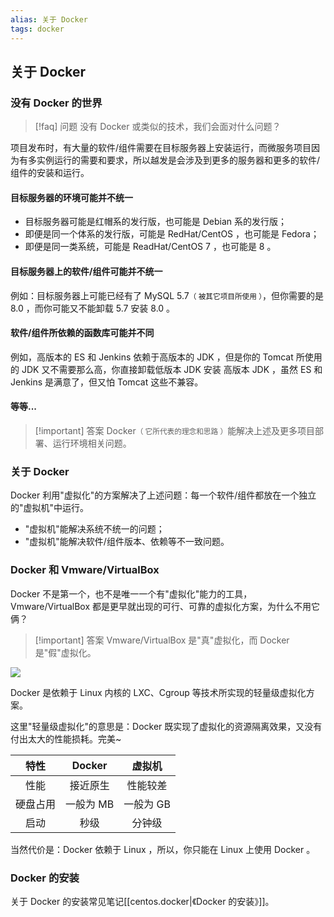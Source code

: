 ```yaml
---
alias: 关于 Docker
tags: docker
---
```


## 关于 Docker


### 没有 Docker 的世界

> [!faq] 问题
> 没有 Docker 或类似的技术，我们会面对什么问题？

项目发布时，有大量的软件/组件需要在目标服务器上安装运行，而微服务项目因为有多实例运行的需要和要求，所以越发是会涉及到更多的服务器和更多的软件/组件的安装和运行。

#### 目标服务器的环境可能并不统一

- 目标服务器可能是红帽系的发行版，也可能是 Debian 系的发行版；
- 即便是同一个体系的发行版，可能是 RedHat/CentOS ，也可能是 Fedora；
- 即便是同一类系统，可能是 ReadHat/CentOS 7 ，也可能是 8 。

#### 目标服务器上的软件/组件可能并不统一

例如：目标服务器上可能已经有了 MySQL 5.7<small>（ 被其它项目所使用 ）</small>，但你需要的是 8.0 ，而你可能又不能卸载 5.7 安装 8.0 。

#### 软件/组件所依赖的函数库可能并不同

例如，高版本的 ES 和 Jenkins 依赖于高版本的  JDK ，但是你的 Tomcat 所使用的 JDK 又不需要那么高，你直接卸载低版本 JDK 安装 高版本 JDK ，虽然 ES 和 Jenkins 是满意了，但又怕 Tomcat 这些不兼容。

#### 等等...

> [!important] 答案
> Docker<small>（ 它所代表的理念和思路 ）</small>能解决上述及更多项目部署、运行环境相关问题。

### 关于 Docker

Docker 利用"虚拟化"的方案解决了上述问题：每一个软件/组件都放在一个独立的"虚拟机"中运行。

- "虚拟机"能解决系统不统一的问题；
- "虚拟机"能解决软件/组件版本、依赖等不一致问题。

### Docker 和 Vmware/VirtualBox

Docker 不是第一个，也不是唯一一个有"虚拟化"能力的工具，Vmware/VirtualBox 都是更早就出现的可行、可靠的虚拟化方案，为什么不用它俩？

> [!important] 答案
> Vmware/VirtualBox 是"真"虚拟化，而 Docker 是"假"虚拟化。

![](https://woniumd.oss-cn-hangzhou.aliyuncs.com/java/hemiao/20220826202210.png)


Docker 是依赖于 Linux 内核的 LXC、Cgroup 等技术所实现的轻量级虚拟化方案。

这里"轻量级虚拟化"的意思是：Docker 既实现了虚拟化的资源隔离效果，又没有付出太大的性能损耗。完美~


| 特性     | Docker    | 虚拟机    |
| :------: | :--------:| :-------: |
| 性能     | 接近原生  | 性能较差  |
| 硬盘占用 | 一般为 MB | 一般为 GB |
| 启动     | 秒级      | 分钟级    |

当然代价是：Docker 依赖于 Linux ，所以，你只能在 Linux 上使用 Docker 。



### Docker 的安装

关于 Docker 的安装常见笔记[[centos.docker\|《Docker 的安装》]]。

